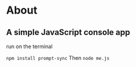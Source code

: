 # About
## A simple JavaScript console app

run on the terminal

`npm install prompt-sync`
Then
`node me.js`
